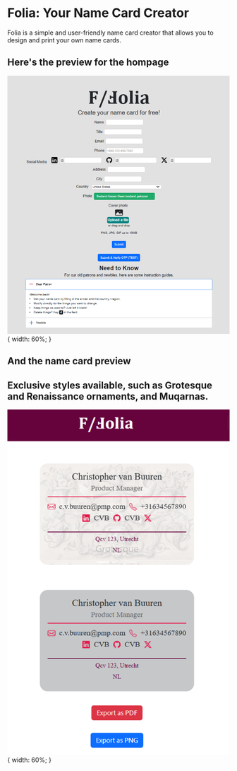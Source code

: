 # Folia: Your Name Card Creator
Folia is a simple and user-friendly name card creator that allows you to design and print your own
name cards.

## Here's the preview for the hompage
![alt text](https://github.com/semvlu/Folia/blob/main/foliaPreview.png?raw=true) { width: 60%; }

## And the name card preview
## Exclusive styles available, such as Grotesque and Renaissance ornaments, and Muqarnas.
![alt text](https://github.com/semvlu/Folia/blob/main/foliaNamecardPreview.png?raw=true) { width: 60%; }

